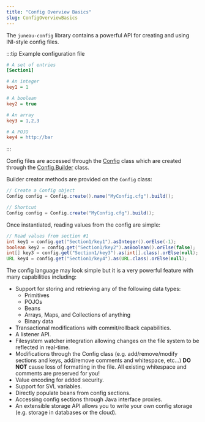 ```yaml
---
title: "Config Overview Basics"
slug: ConfigOverviewBasics
---
```


The `juneau-config` library contains a powerful API for creating and using INI-style config files.

:::tip Example configuration file
```ini
# A set of entries
[Section1]

# An integer
key1 = 1

# A boolean
key2 = true

# An array
key3 = 1,2,3

# A POJO
key4 = http://bar
```
:::

Config files are accessed through the <a href="/site/apidocs/org/apache/juneau/config/Config.html" target="_blank">Config</a> class which are 
created through the <a href="/site/apidocs/org/apache/juneau/config/Config.Builder.html" target="_blank">Config.Builder</a> class.

Builder creator methods are provided on the `Config` class:

```java
// Create a Config object
Config config = Config.create().name("MyConfig.cfg").build();

// Shortcut
Config config = Config.create("MyConfig.cfg").build();
```

Once instantiated, reading values from the config are simple:

```java
// Read values from section #1
int key1 = config.get("Section1/key1").asInteger().orElse(-1);
boolean key2 = config.get("Section1/key2").asBoolean().orElse(false);
int[] key3 = config.get("Section1/key3").as(int[].class).orElse(null);
URL key4 = config.get("Section1/key4").as(URL.class).orElse(null);
```

The config language may look simple but it is a very powerful feature with many capabilities including:

- Support for storing and retrieving any of the following data types:
   - Primitives
   - POJOs
   - Beans
   - Arrays, Maps, and Collections of anything
   - Binary data
- Transactional modifications with commit/rollback capabilities.
- A listener API.
- Filesystem watcher integration allowing changes on the file system to be reflected in real-time.
- Modifications through the Config class (e.g. add/remove/modify sections and keys, add/remove comments and 
  whitespace, etc...) **DO NOT** cause loss of formatting in the file. 
  All existing whitespace and comments are preserved for you!
- Value encoding for added security.
- Support for SVL variables.
- Directly populate beans from config sections.
- Accessing config sections through Java interface proxies.
- An extensible storage API allows you to write your own config storage (e.g. storage in databases or the 
  cloud).
